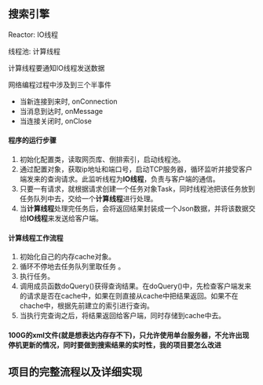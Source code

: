 ## 搜索引擎

Reactor: IO线程

线程池:   计算线程 

计算线程要通知IO线程发送数据



网络编程过程中涉及到三个半事件

- 当新连接到来时,  onConnection 
- 当消息到达时,    onMessage
- 当连接关闭时,    onClose



#### 程序的运行步骤

1. 初始化配置类，读取网页库、倒排索引，启动线程池。
2. 通过配置对象，获取ip地址和端口号，启动TCP服务器，循环监听并接受客户端发来的查询请求。此监听线程为**IO线程**，负责与客户端的通信。
3. 只要一有请求，就根据请求创建一个任务对象Task，同时线程池把该任务放到任务队列中去，交给一个**计算线程**进行处理。
4. 当**计算线程**处理完任务后，会将返回结果封装成一个Json数据，并将该数据交给**IO线程**来发送给客户端。

#### 计算线程工作流程

1. 初始化自己的内存cache对象。
2. 循环不停地去任务队列里取任务 。
3. 执行任务。
4. 调用成员函数doQuery()获得查询结果。在doQuery()中，先检查客户端发来的请求是否在cache中，如果在则直接从cache中把结果返回。如果不在chache中，根据先前建立的索引进行查询。
5. 当执行完查询之后，将结果返回给客户端，同时存储到cache中去。

#### 100G的xml文件(就是想表达内存存不下)，只允许使用单台服务器，不允许出现停机更新的情况，同时要做到搜索结果的实时性，我的项目要怎么改进

## 项目的完整流程以及详细实现